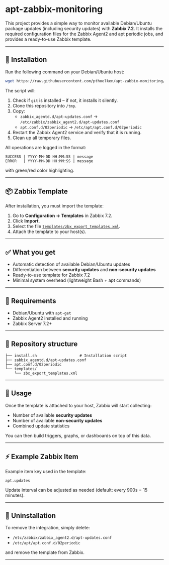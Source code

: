 # apt-zabbix-monitoring

This project provides a simple way to monitor available Debian/Ubuntu package updates (including security updates) with **Zabbix 7.2**. It installs the required configuration files for the Zabbix Agent2 and apt periodic jobs, and provides a ready-to-use Zabbix template.

---

## 🚀 Installation

Run the following command on your Debian/Ubuntu host:

```bash
wget https://raw.githubusercontent.com/pthoelken/apt-zabbix-monitoring/refs/heads/main/install.sh -O install_apt_zabbix_monitoring.sh ; bash install_apt_zabbix_monitoring.sh ;
```

The script will:

1. Check if `git` is installed – if not, it installs it silently.
2. Clone this repository into `/tmp`.
3. Copy:
   - `zabbix_agentd.d/apt-updates.conf` → `/etc/zabbix/zabbix_agent2.d/apt-updates.conf`
   - `apt.conf.d/02periodic` → `/etc/apt/apt.conf.d/02periodic`
4. Restart the Zabbix Agent2 service and verify that it is running.
5. Clean up all temporary files.

All operations are logged in the format:

```
SUCCESS | YYYY-MM-DD HH:MM:SS | message
ERROR   | YYYY-MM-DD HH:MM:SS | message
```

with green/red color highlighting.

---

## 📦 Zabbix Template

After installation, you must import the template:

1. Go to **Configuration → Templates** in Zabbix 7.2.
2. Click **Import**.
3. Select the file [`templates/zbx_export_templates.xml`](templates/zbx_export_templates.xml).
4. Attach the template to your host(s).

---

## ✅ What you get

- Automatic detection of available Debian/Ubuntu updates
- Differentiation between **security updates** and **non-security updates**
- Ready-to-use template for Zabbix 7.2
- Minimal system overhead (lightweight Bash + apt commands)

---

## 📝 Requirements

- Debian/Ubuntu with `apt-get`
- Zabbix Agent2 installed and running
- Zabbix Server 7.2+

---

## 📂 Repository structure

```
├── install.sh                   # Installation script
├── zabbix_agentd.d/apt-updates.conf
├── apt.conf.d/02periodic
└── templates/
    └── zbx_export_templates.xml
```

---

## 📖 Usage

Once the template is attached to your host, Zabbix will start collecting:

- Number of available **security updates**
- Number of available **non-security updates**
- Combined update statistics

You can then build triggers, graphs, or dashboards on top of this data.

---

## ⚡ Example Zabbix Item

Example item key used in the template:

```
apt.updates
```

Update interval can be adjusted as needed (default: every 900s = 15 minutes).

---

## 🧹 Uninstallation

To remove the integration, simply delete:

- `/etc/zabbix/zabbix_agent2.d/apt-updates.conf`
- `/etc/apt/apt.conf.d/02periodic`

and remove the template from Zabbix.

---

